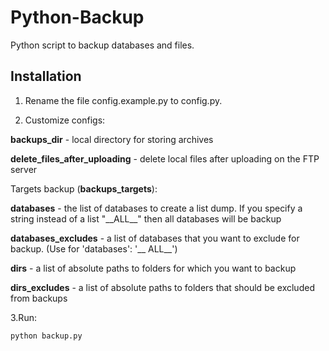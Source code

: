 Python-Backup
=============
Python script to backup databases and files.

Installation
------------

1. Rename the file config.example.py to config.py.

2. Customize configs:

**backups_dir** - local directory for storing archives

**delete_files_after_uploading** - delete local files after uploading on the FTP server

Targets backup (**backups_targets**):

**databases** - the list of databases to create a list dump. If you specify a string instead of a list "\_\_ALL\_\_" then all databases will be backup

**databases_excludes** - a list of databases that you want to exclude for backup. (Use for 'databases': '\_\_ ALL_\_')

**dirs** - a list of absolute paths to folders for which you want to backup

**dirs_excludes** - a list of absolute paths to folders that should be excluded from backups

3.Run:

```
python backup.py 
```
